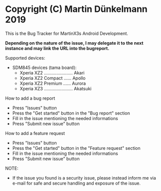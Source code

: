 Copyright (C) Martin Dünkelmann 2019
=============================================

This is the Bug Tracker for MartinX3s Android Development.

**Depending on the nature of the issue, I may delegate it to the next instance and may link the URL into the bugreport.**

Supported devices:
   - SDM845 devices (tama board):
      - Xperia XZ2 ....................... Akari
      - Xperia XZ2 Compact ...... Apollo
      - Xperia XZ2 Premium ...... Aurora
      - Xperia XZ3 ....................... Akatsuki

How to add a bug report
- Press "Issues" button
- Press the "Get started" button in the "Bug report" section
- Fill in the issue mentioning the needed informations
- Press "Submit new issue" button

How to add a feature request
- Press "Issues" button
- Press the "Get started" button in the "Feature request" section
- Fill in the issue mentioning the needed informations
- Press "Submit new issue" button

NOTE:
- If the issue you found is a security issue, please instead inform me via e-mail for safe and secure handling and exposure of the issue.
